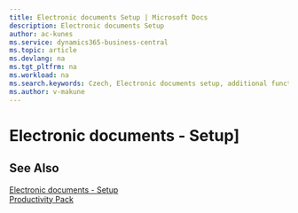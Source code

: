 ```yaml
---
title: Electronic documents Setup | Microsoft Docs
description: Electronic documents Setup
author: ac-kunes
ms.service: dynamics365-business-central
ms.topic: article
ms.devlang: na
ms.tgt_pltfrm: na
ms.workload: na
ms.search.keywords: Czech, Electronic documents setup, additional functions
ms.author: v-makune
---
```

# Electronic documents - Setup]

## See Also

[Electronic documents - Setup](ac-elektronic-dokuments.md)  
[Productivity Pack](ac-productivity-pack.md)
